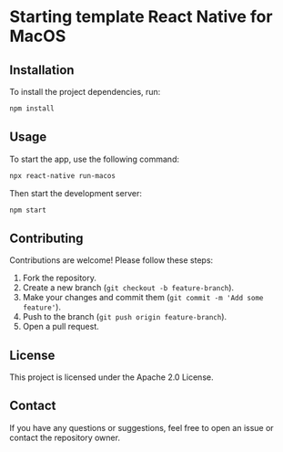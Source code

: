 # Starting template React Native for MacOS

## Installation

To install the project dependencies, run:
```sh
npm install
```

## Usage

To start the app, use the following command:
```sh
npx react-native run-macos
```
Then start the development server:
```sh
npm start
```

## Contributing

Contributions are welcome! Please follow these steps:
1. Fork the repository.
2. Create a new branch (`git checkout -b feature-branch`).
3. Make your changes and commit them (`git commit -m 'Add some feature'`).
4. Push to the branch (`git push origin feature-branch`).
5. Open a pull request.

## License

This project is licensed under the Apache 2.0 License.

## Contact

If you have any questions or suggestions, feel free to open an issue or contact the repository owner.
